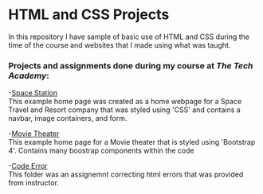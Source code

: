 # HTML and CSS Projects
In this repository I have sample of basic use of HTML and CSS during the time of the course and websites that I made using what was taught.

### Projects and assignments done during my course at <i>The Tech Academy</i>:

-[Space Station](https://github.com/markumed1/HTML-and-CSS-Projects/tree/main/Space%20Project)<br>
This example home page was created as a home webpage for a Space Travel and Resort company that was styled using 'CSS' and contains a navbar, image containers, and form.

-[Movie Theater](https://github.com/markumed1/HTML-and-CSS-Projects/tree/main/bootstrap4_project)<br>
This example home page for a Movie theater that is styled using 'Bootstrap 4'. Contains many boostrap components within the code

-[Code Error](https://github.com/markumed1/HTML-and-CSS-Projects/tree/main/Code%20error%20assignment)<br>
This folder was an assignemnt correcting html errors that was provided from instructor.

